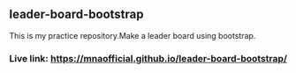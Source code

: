 ## leader-board-bootstrap
This is my practice repository.Make a leader board using bootstrap. 
### Live link: https://mnaofficial.github.io/leader-board-bootstrap/
